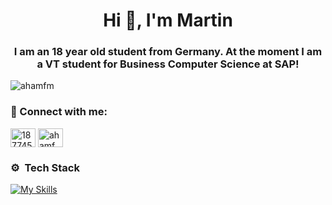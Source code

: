 <h1 align="center">Hi 👋, I'm Martin</h1>
<h3 align="center">I am an 18 year old student from Germany. At the moment I am a VT student for Business Computer Science at SAP!</h3>

<p align="left"> <img src="https://komarev.com/ghpvc/?username=ahamfm&label=Profile%20views&color=0e75b6&style=flat" alt="ahamfm" /> </p>

<h3 align="left">🔗 Connect with me:</h3>
<p align="left">
<a href="https://stackoverflow.com/users/18774539" target="blank"><img align="center" src="https://raw.githubusercontent.com/rahuldkjain/github-profile-readme-generator/master/src/images/icons/Social/stack-overflow.svg" alt="18774539" height="30" width="40" /></a>
<a href="https://www.leetcode.com/ahamfm" target="blank"><img align="center" src="https://raw.githubusercontent.com/rahuldkjain/github-profile-readme-generator/master/src/images/icons/Social/leet-code.svg" alt="ahamfm" height="30" width="40" /></a>
</p>

<h3> ⚙ &nbsp;Tech Stack</h3>

[![My Skills](https://skillicons.dev/icons?i=java,python,js,html,css,sass,react,vite,threejs,discord,linux,nginx,nodejs,express,php,mongo,mysql,firebase,postman,figma,git,github,githubactions,gitlab,md,stackoverflow,vscode,eclipse,raspberrypi,blender)](https://mosemann.de)

